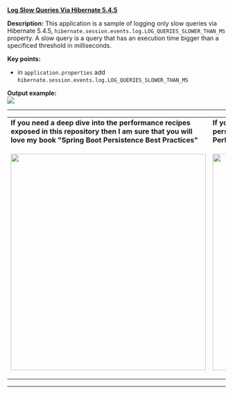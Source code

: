 **[Log Slow Queries Via Hibernate 5.4.5](https://github.com/AnghelLeonard/Hibernate-SpringBoot/tree/master/HibernateSpringBootLogSlowQueries545)**

**Description:** This application is a sample of logging only slow queries via Hibernate 5.4.5, `hibernate.session.events.log.LOG_QUERIES_SLOWER_THAN_MS` property. A slow query is a query that has an execution time bigger than a specificed threshold in milliseconds.

**Key points:**
- in `application.properties` add `hibernate.session.events.log.LOG_QUERIES_SLOWER_THAN_MS`
   
**Output example:**\
![](https://github.com/AnghelLeonard/Hibernate-SpringBoot/blob/master/HibernateSpringBootLogSlowQueries545/log%20slow%20queries%20Hibernate%205.4.5.png)

-----------------------------------------------------------------------------------------------------------------------    
<table>
     <tr><td><b>If you need a deep dive into the performance recipes exposed in this repository then I am sure that you will love my book "Spring Boot Persistence Best Practices"</b></td><td><b>If you need a hand of tips and illustrations of 100+ Java persistence performance issues then "Java Persistence Performance Illustrated Guide" is for you.</b></td></tr>
     <tr><td>
<a href="https://www.apress.com/us/book/9781484256251"><p align="left"><img src="https://github.com/AnghelLeonard/Hibernate-SpringBoot/blob/master/Spring%20Boot%20Persistence%20Best%20Practices.jpg" height="500" width="450"/></p></a>
</td><td>
<a href="https://leanpub.com/java-persistence-performance-illustrated-guide"><p align="right"><img src="https://github.com/AnghelLeonard/Hibernate-SpringBoot/blob/master/Java%20Persistence%20Performance%20Illustrated%20Guide.jpg" height="500" width="450"/></p></a>
</td></tr></table>

-----------------------------------------------------------------------------------------------------------------------    
